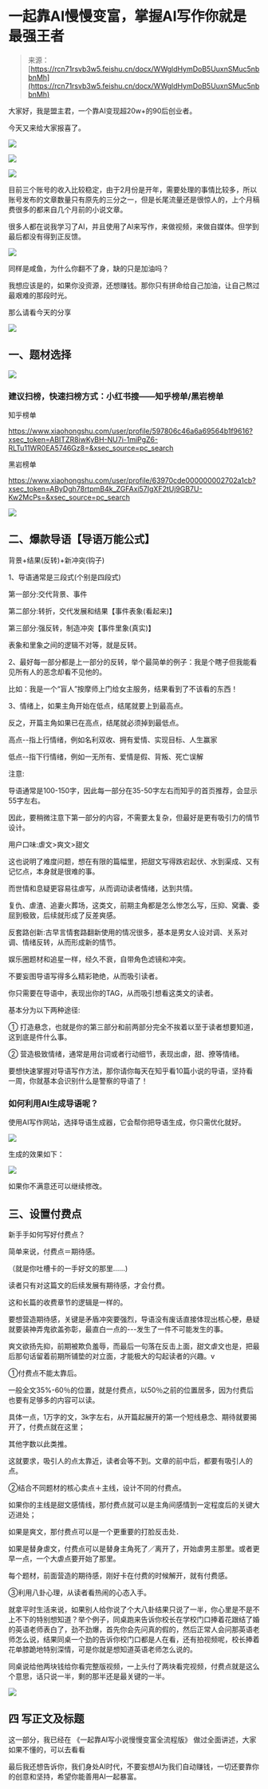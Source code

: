 # 一起靠AI慢慢变富，掌握AI写作你就是最强王者

> 来源：[https://rcn71rsvb3w5.feishu.cn/docx/WWgldHymDoB5UuxnSMuc5nbbnMh](https://rcn71rsvb3w5.feishu.cn/docx/WWgldHymDoB5UuxnSMuc5nbbnMh)

大家好，我是盟主君，一个靠AI变现超20w+的90后创业者。

今天又来给大家报喜了。

![](img/89e4af9426fd8545cd62726d7acede42.png)

![](img/1f87ef3c84c9271cdf3deb04cce9a61f.png)

![](img/b48ba5d331555ef8192e5265634eafa9.png)

目前三个账号的收入比较稳定，由于2月份是开年，需要处理的事情比较多，所以账号发布的文章数量只有原先的三分之一，但是长尾流量还是很惊人的，上个月稿费很多的都来自几个月前的小说文章。

很多人都在说我学习了AI，并且使用了AI来写作，来做视频，来做自媒体。但学到最后都没有得到正反馈。

![](img/285d879e3f5683b1eacea5d11f3a5c78.png)

同样是咸鱼，为什么你翻不了身，缺的只是加油吗？

我想应该是的，如果你没资源，还想赚钱。那你只有拼命给自己加油，让自己熬过最艰难的那段时光。

那么请看今天的分享

![](img/6ec27524482f69dafcc696398e69b04a.png)

## 一、题材选择

![](img/c1fdc30228a694fd38ca7389aa596e58.png)

### 建议扫榜，快速扫榜方式：小红书搜——知乎榜单/黑岩榜单

知乎榜单

https://www.xiaohongshu.com/user/profile/597806c46a6a69564b1f9616?xsec_token=ABITZR8iwKyBH-NU7i-1miPgZ6-RLTu11WR0EA5746Gz8=&xsec_source=pc_search

黑岩榜单

https://www.xiaohongshu.com/user/profile/63970cde000000002702a1cb?xsec_token=AByDgh78rtpmB4k_ZGFAxi57IgXF2tUj9GB7U-Kw2McPs=&xsec_source=pc_search

![](img/cd710c29ade78607ba1233402b4fd8a6.png)

## 二、爆款导语【导语万能公式】

背景+结果(反转)+新冲突(钩子)

1、导语通常是三段式(个别是四段式)

第一部分:交代背景、事件

第二部分:转折，交代发展和结果【事件表象(看起来)】

第三部分:强反转，制造冲突【事件里象(真实)】

表象和里象之间的逻辑不对等，就是反转。

2、最好每一部分都是上一部分的反转，举个最简单的例子：我是个瞎子但我能看见所有人的恶念却看不见他的。

比如：我是一个“盲人”按摩师上门给女主服务，结果看到了不该看的东西！

3、情绪上，如果主角开始在低点，结尾就要上到最高点。

反之，开篇主角如果已在高点，结尾就必须掉到最低点。

高点--指上行情绪，例如名利双收、拥有爱情、实现目标、人生赢家

低点--指下行情绪，例如一无所有、爱情是假、背叛、死亡误解

注意:

导语通常是100-150字，因此每一部分在35-50字左右而知乎的首页推荐，会显示55字左右。

因此，要稍微注意下第一部分的内容，不需要太复杂，但最好是更有吸引力的情节设计。

用户口味:虐文>爽文>甜文

这也说明了难度问题，想在有限的篇幅里，把甜文写得跌宕起伏、水到渠成、又有记忆点，本身就是很难的事。

而世情和息疑更容易往虐写，从而调动读者情绪，达到共情。

复仇、虐渣、追妻火葬场，这类文，前期主角都是怎么惨怎么写，压抑、窝囊、委屈到极致，后续就形成了反差爽感。

反套路创新:古早言情套路翻新使用的情况很多，基本是男女人设对调、关系对调、情绪反转，从而形成新的情节。

娱乐圈题材和追星一样，经久不衰，自带角色滤镜和冲突。

不要妄图导语写得多么精彩艳绝，从而吸引读者。

你只需要在导语中，表现出你的TAG，从而吸引想看这类文的读者。

基本分为以下两种途径:

① 打造悬念，也就是你的第三部分和前两部分完全不挨着以至于读者想要知道，这到底是件什么事。

② 营造极致情绪，通常是用台词或者行动细节，表现出虐，甜、撩等情绪。

要想快速掌握对导语写作方法，那你请你每天在知乎看10篇小说的导语，坚持看一周，你就基本会识别什么是警察的导语了！

### 如何利用AI生成导语呢？

使用AI写作网站，选择导语生成器，它会帮你把导语生成，你只需优化就好。

![](img/b3dcafad6f5a0f2b00756f9987c76f1c.png)

生成的效果如下：

![](img/24d012fe97dd15a0e5844e09fc288049.png)

如果你不满意还可以继续修改。

## 三、设置付费点

新手手如何写好付费点？

简单来说，付费点＝期待感。

（就是你吐槽卡的一手好文的那里……)

读者只有对这篇文的后续发展有期待感，才会付费。

这和长篇的收费章节的逻辑是一样的。

要想营造期待感，关键是矛盾冲突要强烈，导语没有废话直接体现出核心梗，悬疑就要装神弄鬼欲盖弥彰，最直白一点的---发生了一件不可能发生的事。

爽文欲扬先抑，前期被欺负羞辱，而最后一句落在反击上面，甜文虐文也是，把最后那句话留着前期所铺垫的对立面，才能极大的勾起读者的兴趣。v

①付费点不能太靠后。

一般全文35%-60％的位置，就是付费点，以50％之前的位置居多，因为付费后也要有足够多的内容可以读。

具体一点，1万字的文，3k字左右，从开篇起展开的第一个短线悬念、期待就要揭开了，付费点就在这里；

其他字数以此类推。

这就要求，吸引人的点太靠近，读者会等不到。文章的前中后，都要有吸引人的点。

②结合不同题材的核心卖点＋主线，设计不同的付费点。

如果你的主线是甜文感情线，那付费点就可以是主角间感情到一定程度后的关键大迈进处；

如果是爽文，那付费点可以是一个更重要的打脸反击处．

如果是替身虐文，付费点可以是替身主角死了／离开了，开始虐男主那里。或者更早一点，一个大虐点要开始了那里。

每个题材，前面营造的期待感，刚好卡在付费的时候解开，就有付费感。

③利用八卦心理，从读者看热闹的心态入手。

就拿平时生活来说，如果别人给你说了个大八卦结果只说了一半，你心里是不是不上不下的特别想知道？举个例子，同桌跑来告诉你校长在学校门口捧着花跟结了婚的英语老师表白了，劲不劲爆，首先你会先问真的假的，然后正常人会问那英语老师怎么说，结果同桌一个劲的告诉你校门口都是人在看，还有拍视频呢，校长捧着花单膝跪地特别深情，可是你就是想知道英语老师怎么说的。

同桌说给他两块钱给你看完整版视频，一上头付了两块看完视频，付费点就是这么个意思，话只说一半，剩的那半还是最关键的一半。

![](img/30715e6cb5fa32602637b32d7d238b0e.png)

## 四 写正文及标题

这一部分，我已经在 《一起靠AI写小说慢慢变富全流程版》 做过全面讲述，大家如果不懂的，可以去看看

最后我还想告诉你，我们身处AI时代，不要妄想AI为我们自动赚钱，一切还要靠你的创意和坚持，希望你能善用AI一起暴富。